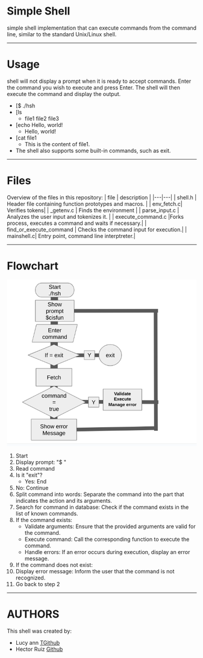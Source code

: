 # Simple Shell
simple shell implementation that can execute commands from the command line, similar to the standard Unix/Linux shell.
___
# Usage 
shell will not display a prompt when it is ready to accept commands. Enter the command you wish to execute and press Enter. The shell will then execute the command and display the output.

* [$ ./hsh
* [ls
  * file1 file2 file3
* [echo  Hello, world!
  * Hello, world!
* [cat  file1
  * This is the content of file1.
* The shell also supports some built-in commands, such as exit.
___
# Files

Overview of the files in this repository:
| file | description |
|---|---|
| shell.h | Header file containing function prototypes and macros. |
| env_fetch.c| Verifies tokens|
| _getenv.c | Finds the environment |
| parse_input.c | Analyzes the user input and tokenizes it. |
| execute_command.c |Forks process, executes a command and waits if necessary.|
| find_or_execute_command | Checks the command input for execution.|
| mainshell.c| Entry point, command line interptreter.|
___
# Flowchart
![simple_shellflow_chart](https://github.com/hruiz1191/holbertonschool-simple_shell/blob/main/Screenshot%202025-01-08%209.06.11%20PM.png)
1. Start
2. Display prompt: "$ "
3. Read command
4. Is it "exit"?
   * Yes: End
5. No: Continue
6. Split command into words: Separate the command into the part that indicates the action and its arguments.
7. Search for command in database: Check if the command exists in the list of known commands.
8. If the command exists:
   * Validate arguments: Ensure that the provided arguments are valid for the command.
   * Execute command: Call the corresponding function to execute the command.
   * Handle errors: If an error occurs during execution, display an error message.
9. If the command does not exist:
8. Display error message: Inform the user that the command is not recognized.
10. Go back to step 2
___
# AUTHORS
This shell was created by:
* Lucy ann [TGithub](https://www.ejemplo.com)
* Hector Ruiz [Github](https://github.com/hruiz1191/)
